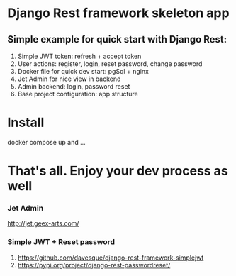 # Django Rest framework skeleton app
## Simple example for quick start with Django Rest:
1. Simple JWT token: refresh + accept token 
2. User actions: register, login, reset password, change password
3. Docker file for quick dev start: pgSql + nginx
4. Jet Admin for nice view in backend
5. Admin backend: login, password reset
6. Base project configuration: app structure

# Install
docker compose up and ...

# That's all. Enjoy your dev process as well

### Jet Admin
http://jet.geex-arts.com/
### Simple JWT + Reset password
1. https://github.com/davesque/django-rest-framework-simplejwt
2. https://pypi.org/project/django-rest-passwordreset/

